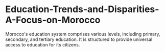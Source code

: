 # Education-Trends-and-Disparities-A-Focus-on-Morocco
Morocco's education system comprises various levels, including primary, secondary, and tertiary education. It is structured to provide universal access to education for its citizens.
